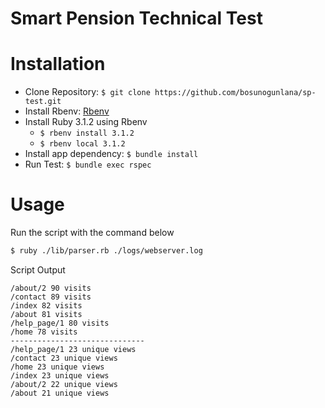 # Smart Pension Technical Test

# Installation

- Clone Repository: `$ git clone https://github.com/bosunogunlana/sp-test.git`
- Install Rbenv: [Rbenv](https://github.com/rbenv/rbenv)
- Install Ruby 3.1.2 using Rbenv
  - `$ rbenv install 3.1.2`
  - `$ rbenv local 3.1.2`
- Install app dependency: `$ bundle install`
- Run Test: `$ bundle exec rspec`

# Usage

Run the script with the command below
```bash
$ ruby ./lib/parser.rb ./logs/webserver.log
```

Script Output

```
/about/2 90 visits
/contact 89 visits
/index 82 visits
/about 81 visits
/help_page/1 80 visits
/home 78 visits
------------------------------
/help_page/1 23 unique views
/contact 23 unique views
/home 23 unique views
/index 23 unique views
/about/2 22 unique views
/about 21 unique views
```
